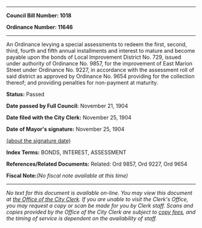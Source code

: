 

********

**Council Bill Number: 1018**
   
**Ordinance Number: 11646**
********

 An Ordinance levying a special assessments to redeem the first, second, third, fourth and fifth annual installments and interest to mature and become payable upon the bonds of Local Improvement District No. 729, issued under authority of Ordinance No. 9857, for the improvement of East Marion Street under Ordinance No. 9227, in accordance with the assessment roll of said district as approved by Ordinance No. 9654 providing for the collection thereof; and providing penalties for non-payment at maturity.

**Status:** Passed
   
**Date passed by Full Council:** November 21, 1904
   
**Date filed with the City Clerk:** November 25, 1904
   
**Date of Mayor's signature:** November 25, 1904
   
[(about the signature date)](/~public/approvaldate.htm)
   
   
   
   
**Index Terms:** BONDS, INTEREST, ASSESSMENT

**References/Related Documents:** Related: Ord 9857, Ord 9227, Ord 9654

**Fiscal Note:**_(No fiscal note available at this time)_
********

_No text for this document is available on-line. You may view this document at [the Office of the City Clerk](http://www.seattle.gov/leg/clerk/contactUs.htm). If you are unable to visit the Clerk's Office, you may request a copy or scan be made for you by Clerk staff. Scans and copies provided by the Office of the City Clerk are subject to [copy fees](http://clerk.seattle.gov/~public/clerkfees.htm), and the timing of service is dependent on the availability of staff._

